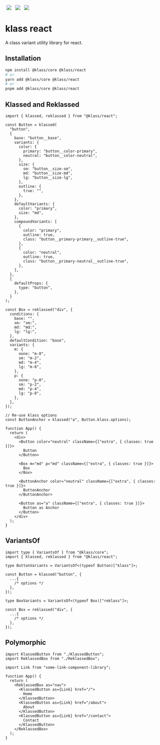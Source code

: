 <p>
  <a href="https://www.npmjs.com/package/@klass/react" style="display: inline-block; margin: 0px 4px;"><img src="https://badgen.net/npm/v/@klass/react"></a>
  <a href="https://bundlephobia.com/package/@klass/react" style="display: inline-block; margin: 0px 4px;"><img src="https://badgen.net/bundlephobia/minzip/@klass/react"></a>
  <a href="https://www.npmjs.com/package/@klass/react" style="display: inline-block; margin: 0px 4px;"><img src="https://badgen.net/npm/license/@klass/react"></a>
</p>

# klass react

A class variant utility library for react.

## Installation

```bash
npm install @klass/core @klass/react
# or
yarn add @klass/core @klass/react
# or
pnpm add @klass/core @klass/react
```

## Klassed and Reklassed

```tsx
import { klassed, reklassed } from "@klass/react";

const Button = klassed(
  "button",
  {
    base: "button__base",
    variants: {
      color: {
        primary: "button__color-primary",
        neutral: "button__color-neutral",
      },
      size: {
        sm: "button__size-sm",
        md: "button__size-md",
        lg: "button__size-lg",
      },
      outline: {
        true: "",
      },
    },
    defaultVariants: {
      color: "primary",
      size: "md",
    },
    compoundVariants: [
      {
        color: "primary",
        outline: true,
        class: "button__primary-primary__outline-true",
      },
      {
        color: "neutral",
        outline: true,
        class: "button__primary-neutral__outline-true",
      },
    ],
  },
  {
    defaultProps: {
      type: "button",
    },
  }
);

const Box = reklassed("div", {
  conditions: {
    base: "",
    sm: "sm:",
    md: "md:",
    lg: "lg:",
  },
  defaultCondition: "base",
  variants: {
    m: {
      none: "m-0",
      sm: "m-2",
      md: "m-4",
      lg: "m-8",
    },
    p: {
      none: "p-0",
      sm: "p-2",
      md: "p-4",
      lg: "p-8",
    },
  },
});

// Re-use klass options
const ButtonAnchor = klassed("a", Button.klass.options);

function App() {
  return (
    <div>
      <Button color="neutral" className={["extra", { classes: true }]}>
        Button
      </Button>

      <Box m="md" p="md" className={["extra", { classes: true }]}>
        Box
      </Box>

      <ButtonAnchor color="neutral" className={["extra", { classes: true }]}>
        ButtonAnchor
      </ButtonAnchor>

      <Button as="a" className={["extra", { classes: true }]}>
        Button as Anchor
      </Button>
    </div>
  );
}
```

## VariantsOf

```tsx
import type { VariantsOf } from "@klass/core";
import { klassed, reklassed } from "@klass/react";

type ButtonVariants = VariantsOf<(typeof Button)["klass"]>;

const Button = klassed("button", {
  ...{
    /* options */
  },
});

type BoxVariants = VariantsOf<(typeof Box)["reklass"]>;

const Box = reklassed("div", {
  ...{
    /* options */
  },
});
```

## Polymorphic

```tsx
import KlassedButton from "./KlassedButton";
import ReklassedBox from "./ReklassedBox";

import Link from "some-link-component-library";

function App() {
  return (
    <ReklassedBox as="nav">
      <KlassedButton as={Link} href="/">
        Home
      </KlassedButton>
      <KlassedButton as={Link} href="/about">
        About
      </KlassedButton>
      <KlassedButton as={Link} href="/contact">
        Contact
      </KlassedButton>
    </ReklassedBox>
  );
}
```
